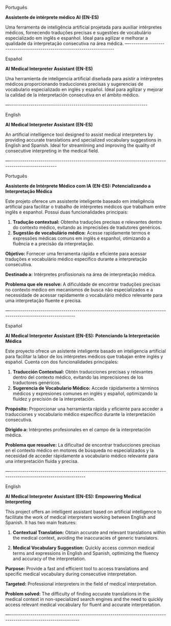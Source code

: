 Português

**Assistente de intérprete médico AI (EN-ES)**

Uma ferramenta de inteligência artificial projetada para auxiliar intérpretes médicos, fornecendo traduções precisas e sugestões de vocabulário especializado em inglês e espanhol. Ideal para agilizar e melhorar a qualidade da interpretação consecutiva na área médica.
—----------------------------------------------------------------------

Español

**AI Medical Interpreter Assistant (EN-ES)** 

Una herramienta de inteligencia artificial diseñada para asistir a intérpretes médicos proporcionando traducciones precisas y sugerencias de vocabulario especializado en inglés y español. Ideal para agilizar y mejorar la calidad de la interpretación consecutiva en el ámbito médico.

—-------------------------------------------------------------------

English

**AI Medical Interpreter Assistant (EN-ES)**

An artificial intelligence tool designed to assist medical interpreters by providing accurate translations and specialized vocabulary suggestions in English and Spanish. Ideal for streamlining and improving the quality of consecutive interpreting in the medical field.

—-----------------------------------------------------------------------------------------------------

Português

**Assistente de Intérprete Médico com IA (EN-ES): Potencializando a Interpretação Médica**

Este projeto oferece um assistente inteligente baseado em inteligência artificial para facilitar o trabalho de intérpretes médicos que trabalham entre inglês e espanhol. Possui duas funcionalidades principais:

1. **Tradução contextual:** Obtenha traduções precisas e relevantes dentro do contexto médico, evitando as imprecisões de tradutores genéricos.
2. **Sugestão de vocabulário médico:** Acesse rapidamente termos e expressões médicas comuns em inglês e espanhol, otimizando a fluência e a precisão da interpretação.

**Objetivo:** Fornecer uma ferramenta rápida e eficiente para acessar traduções e vocabulário médico específico durante a interpretação consecutiva.

**Destinado a:** Intérpretes profissionais na área de interpretação médica.

**Problema que ele resolve:** A dificuldade de encontrar traduções precisas no contexto médico em mecanismos de busca não especializados e a necessidade de acessar rapidamente o vocabulário médico relevante para uma interpretação fluente e precisa.

—--------------------------------------------------------------------------------------------------------------

Español

**AI Medical Interpreter Assistant (EN-ES): Potenciando la Interpretación Médica** 

Este proyecto ofrece un asistente inteligente basado en inteligencia artificial para facilitar la labor de los intérpretes médicos que trabajan entre inglés y español. Cuenta con dos funcionalidades principales:

1. **Traducción Contextual:** Obtén traducciones precisas y relevantes dentro del contexto médico, evitando las imprecisiones de los traductores genéricos. 
2. **Sugerencia de Vocabulario Médico:** Accede rápidamente a términos médicos y expresiones comunes en inglés y español, optimizando la fluidez y precisión de la interpretación. 

**Propósito:** Proporcionar una herramienta rápida y eficiente para acceder a traducciones y vocabulario médico específico durante la interpretación consecutiva. 

**Dirigido a:** Intérpretes profesionales en el campo de la interpretación médica. 

**Problema que resuelve:** La dificultad de encontrar traducciones precisas en el contexto médico en motores de búsqueda no especializados y la necesidad de acceder rápidamente a vocabulario médico relevante para una interpretación fluida y precisa.

—-------------------------------------------------------------------------------------------------------------------

English

**AI Medical Interpreter Assistant (EN-ES): Empowering Medical Interpreting**

This project offers an intelligent assistant based on artificial intelligence to facilitate the work of medical interpreters working between English and Spanish. It has two main features:

1. **Contextual Translation:** Obtain accurate and relevant translations within the medical context, avoiding the inaccuracies of generic translators.

2. **Medical Vocabulary Suggestion:** Quickly access common medical terms and expressions in English and Spanish, optimizing the fluency and accuracy of the interpretation.

**Purpose:** Provide a fast and efficient tool to access translations and specific medical vocabulary during consecutive interpretation.

**Targeted:** Professional interpreters in the field of medical interpretation.

**Problem solved:** The difficulty of finding accurate translations in the medical context in non-specialized search engines and the need to quickly access relevant medical vocabulary for fluent and accurate interpretation.

—----------------------------------------------------------------------------------------------------------------
